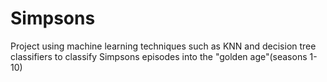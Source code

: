 # Simpsons

Project using machine learning techniques such as KNN and decision tree classifiers to classify Simpsons episodes into the "golden age"(seasons 1-10)

